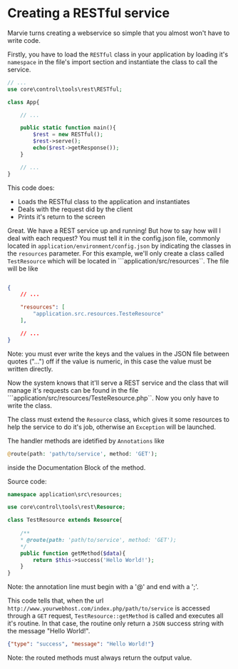 Creating a RESTful service
==========================

Marvie turns creating a webservice so simple that you almost won't have to write code.

Firstly, you have to load the ```RESTful``` class in your application by loading it's ```namespace``` in the file's import section and instantiate the class to call the service.

```php
// ...
use core\control\tools\rest\RESTful;

class App{

	// ...

	public static function main(){
		$rest = new RESTful();
		$rest->serve();
		echo($rest->getResponse());
	}

	// ...
}
```

This code does:

* Loads the RESTful class to the application and instantiates
* Deals with the request did by the client
* Prints it's return to the screen

Great. We have a REST service up and running! But how to say how will I deal with each request? You must tell it in the config.json file, commonly located in ```application/environment/config.json``` by indicating the classes in the ```resources``` parameter. For this example, we'll only create a class called ```TestResource``` which will be located in ```application/src/resources``. The file will be like

```json

{
	// ...

	"resources": [
		"application.src.resources.TesteResource"
	],

	// ...
}

```

Note: you must ever write the keys and the values in the JSON file between quotes ("...") off if the value is numeric, in this case the value must be written directly.

Now the system knows that it'll serve a REST service and the class that will manage it's requests can be found in the file ```application/src/resources/TesteResource.php``. Now you only have to write the class.

The class must extend the ```Resource``` class, which gives it some resources to help the service to do it's job, otherwise an ```Exception``` will be launched.

The handler methods are idetified by ```Annotations``` like
```php
@route(path: 'path/to/service', method: 'GET');
```
inside the Documentation Block  of the method.

Source code:

```php
namespace application\src\resources;

use core\control\tools\rest\Resource;

class TestResource extends Resource{
    
    /**
    * @route(path: 'path/to/service', method: 'GET');
    */
    public function getMethod($data){
        return $this->success('Hello World!');
    }
}
```
Note: the annotation line must begin with a '@' and end with a ';'.

This code tells that, when the url ```http://www.yourwebhost.com/index.php/path/to/service``` is accessed through a ```GET``` request, ```TestResource::getMethod``` is called and executes all it's routine. In that case, the routine only return a ```JSON``` success string with the message "Hello World!".

```json
{"type": "success", "message": "Hello World!"}
```

Note: the routed methods must always return the output value.